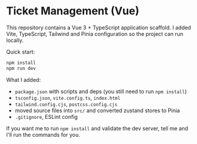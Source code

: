 # Ticket Management (Vue)

This repository contains a Vue 3 + TypeScript application scaffold. I added Vite, TypeScript, Tailwind and Pinia configuration so the project can run locally.

Quick start:

```bash
npm install
npm run dev
```

What I added:
- `package.json` with scripts and deps (you still need to run `npm install`)
- `tsconfig.json`, `vite.config.ts`, `index.html`
- `tailwind.config.cjs`, `postcss.config.cjs`
- moved source files into `src/` and converted zustand stores to Pinia
- `.gitignore`, ESLint config

If you want me to run `npm install` and validate the dev server, tell me and I'll run the commands for you.
